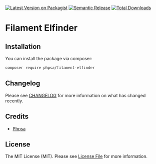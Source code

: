 [![Latest Version on Packagist](https://img.shields.io/packagist/v/phpsa/filament-elfinder.svg?style=flat-square)](https://packagist.org/packages/phpsa/filament-elfinder)
[![Semantic Release](https://github.com/phpsa/filament-elfinder/actions/workflows/release.yml/badge.svg)](https://github.com/phpsa/filament-elfinder/actions/workflows/release.yml)
[![Total Downloads](https://img.shields.io/packagist/dt/phpsa/filament-elfinder.svg?style=flat-square)](https://packagist.org/packages/phpsa/filament-elfinder)

# Filament Elfinder


## Installation


You can install the package via composer:

```bash
composer require phpsa/filament-elfinder
```

## Changelog

Please see [CHANGELOG](CHANGELOG.md) for more information on what has changed recently.

## Credits

- [Phpsa](https://github.com/phpsa)

## License

The MIT License (MIT). Please see [License File](LICENSE.md) for more information.
